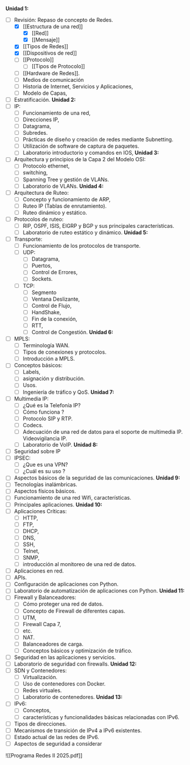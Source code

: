**Unidad 1:**
- [ ] Revisión: Repaso de concepto de Redes.
	- [x] [[Estructura de una red]]
		- [x] [[Red]]
		- [x] [[Mensaje]]
	- [x] [[Tipos de Redes]]
	- [x] [[Dispositivos de red]]
	- [ ] [[Protocolo]]
		- [ ] [[Tipos de Protocolo]]
	- [ ] [[Hardware de Redes]].
	- [ ] Medios de comunicación
	- [ ] Historia de Internet, Servicios y Aplicaciones,
	- [ ] Modelo de Capas,
- [ ] Estratificación.
**Unidad 2:**
- [ ] IP:
	- [ ] Funcionamiento de una red,
	- [ ] Direcciones IP,
	- [ ] Datagrama,
	- [ ] Subredes.
	- [ ] Prácticas de diseño y creación de redes mediante Subnetting. 
	- [ ] Utilización de software de captura de paquetes.
	- [ ] Laboratorio introductorio y comandos en IOS, 
**Unidad 3:**
- [ ] Arquitectura y principios de la Capa 2 del Modelo OSI:
	- [ ] Protocolo ethernet,
	- [ ] switching,
	- [ ] Spanning Tree y gestión de VLANs.
	- [ ] Laboratorio de VLANs.
**Unidad 4:**
- [ ] Arquitectura de Ruteo:
	- [ ] Concepto y funcionamiento de ARP,
	- [ ] Ruteo IP (Tablas de enrutamiento).
	- [ ] Ruteo dinámico y estático.
- [ ] Protocolos de ruteo:
	- [ ] RIP, OSPF, ISIS, EIGRP y BGP y sus principales características.
	- [ ] Laboratorio de ruteo estático y dinámico.
**Unidad 5:**
- [ ] Transporte:
	- [ ] Funcionamiento de los protocolos de transporte.
	- [ ] UDP:
		- [ ] Datagrama,
		- [ ] Puertos,
		- [ ] Control de Errores,
		- [ ] Sockets.
	- [ ] TCP:
		- [ ] Segmento
		- [ ] Ventana Deslizante,
		- [ ] Control de Flujo,
		- [ ] HandShake,
		- [ ] Fin de la conexión,
		- [ ] RTT,
		- [ ] Control de Congestión.
**Unidad 6:**
- [ ] MPLS:
	- [ ] Terminología WAN.
	- [ ] Tipos de conexiones y protocolos.
	- [ ] Introducción a MPLS.
- [ ] Conceptos básicos:
	- [ ] Labels,
	- [ ] asignación y distribución.
	- [ ] Usos.
	- [ ] Ingeniería de tráfico y QoS.
**Unidad 7:**
- [ ] Multimedia IP:
	- [ ] ¿Qué es la Telefonía IP?
	- [ ] Cómo funciona ?
	- [ ] Protocolo SIP y RTP.
	- [ ] Codecs.
	- [ ] Adecuación de una red de datos para el soporte de multimedia IP. Videovigilancia IP.
	- [ ] Laboratorio de VoIP.
**Unidad 8:**
- [ ] Seguridad sobre IP
- [ ] IPSEC:
	- [ ] ¿Que es una VPN?
	- [ ] ¿Cuál es su uso ?
- [ ] Aspectos básicos de la seguridad de las comunicaciones.
**Unidad 9:**
- [ ] Tecnologías inalámbricas.
- [ ] Aspectos físicos básicos.
- [ ] Funcionamiento de una red Wifi, características.
- [ ] Principales aplicaciones.
**Unidad 10:**
- [ ] Aplicaciones Críticas:
	- [ ] HTTP,
	- [ ] FTP,
	- [ ] DHCP,
	- [ ] DNS,
	- [ ] SSH,
	- [ ] Telnet,
	- [ ] SNMP,
	- [ ] introducción al monitoreo de una red de datos.
- [ ] Aplicaciones en red.
- [ ] APIs.
- [ ] Configuración de aplicaciones con Python.
- [ ] Laboratorio de automatización de aplicaciones con Python.
**Unidad 11:**
- [ ] Firewall y Balanceadores:
	- [ ] Cómo proteger una red de datos.
	- [ ] Concepto de Firewall de diferentes capas.
	- [ ] UTM,
	- [ ] Firewall Capa 7,
	- [ ] etc.
	- [ ] NAT.
	- [ ] Balanceadores de carga.
	- [ ] Conceptos básicos y optimización de tráfico.
- [ ] Seguridad en las aplicaciones y servicios.
- [ ] Laboratorio de seguridad con firewalls.
**Unidad 12:**
- [ ] SDN y Contenedores:
	- [ ] Virtualización.
	- [ ] Uso de contenedores con Docker.
	- [ ] Redes virtuales.
	- [ ] Laboratorio de contenedores.
**Unidad 13:**
- [ ] IPv6:
	- [ ] Conceptos,
	- [ ] características y funcionalidades básicas relacionadas con IPv6.
- [ ] Tipos de direcciones.
- [ ] Mecanismos de transición de IPv4 a IPv6 existentes.
- [ ] Estado actual de las redes de IPv6.
- [ ] Aspectos de seguridad a considerar

![[Programa Redes II 2025.pdf]]
